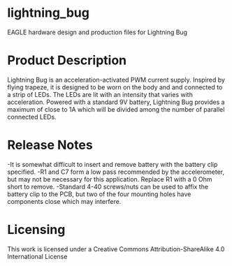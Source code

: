 # lightning_bug
EAGLE hardware design and production files for Lightning Bug
# Product Description
Lightning Bug is an acceleration-activated PWM current supply.  Inspired by flying trapeze, 
it is designed to be worn on the body and and connected to a strip of LEDs.  The LEDs are lit
with an intensity that varies with acceleration.  Powered with a standard 9V battery,
Lightning Bug provides a maximum of close to 1A which will be divided among the number of
parallel connected LEDs.
# Release Notes
-It is somewhat difficult to insert and remove battery with the battery clip specified.
-R1 and C7 form a low pass recommended by the accelerometer, but may not be necessary 
for this application.  Replace R1 with a 0 Ohm short to remove.
-Standard 4-40 screws/nuts can be used to affix the battery clip to the PCB, but two
of the four mounting holes have components close which may interfere.
# Licensing
This work is licensed under a Creative Commons Attribution-ShareAlike 4.0 International License
